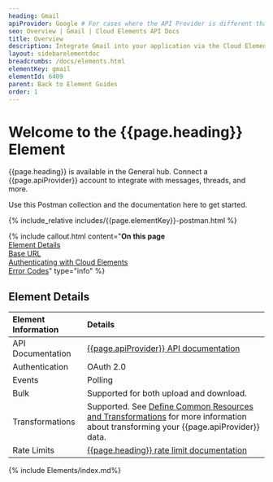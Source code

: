 ```yaml
---
heading: Gmail
apiProvider: Google # For cases where the API Provider is different than the element name. e;g;, ServiceNow vs. ServiceNow Oauth
seo: Overview | Gmail | Cloud Elements API Docs
title: Overview
description: Integrate Gmail into your application via the Cloud Elements APIs.
layout: sidebarelementdoc
breadcrumbs: /docs/elements.html
elementKey: gmail
elementId: 6409
parent: Back to Element Guides
order: 1
---
```


# Welcome to the {{page.heading}} Element

{{page.heading}} is available in the General hub. Connect a {{page.apiProvider}} account to integrate with messages, threads, and more.

Use this Postman collection and the documentation here to get started.

<div>
{% include_relative includes/{{page.elementKey}}-postman.html %}
</div>

{% include callout.html content="<strong>On this page</strong></br><a href=#element-details>Element Details</a></br><a href=#base-url>Base URL</a></br><a href=#authenticating-with-cloud-elements>Authenticating with Cloud Elements</a></br><a href=#error-codes>Error Codes</a>" type="info" %}

## Element Details

| Element Information | Details     |
| :------------- | :------------- |
| API Documentation | [{{page.apiProvider}} API documentation](https://developers.google.com/gmail/api/v1/reference/) |
| Authentication | OAuth 2.0  |
| Events | Polling |
| Bulk | Supported for both upload and download. |
| Transformations | Supported. See [Define Common Resources and Transformations](https://docs.cloud-elements.com/home/common-object) for more information about transforming your {{page.apiProvider}} data.|
| Rate Limits | [{{page.heading}} rate limit documentation](https://developers.google.com/gmail/api/v1/reference/quota)|

{% include Elements/index.md%}
